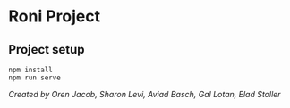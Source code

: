 # Roni Project

## Project setup
```
npm install
npm run serve
```

*Created by Oren Jacob, Sharon Levi, Aviad Basch, Gal Lotan, Elad Stoller*
